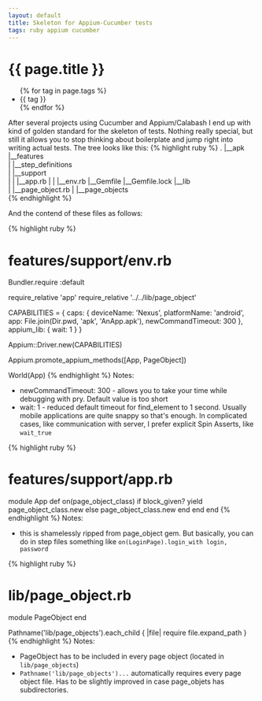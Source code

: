 ```yaml
---
layout: default
title: Skeleton for Appium-Cucumber tests
tags: ruby appium cucumber
---
```


# {{ page.title }}
<ul class="tags">
  {% for tag in page.tags %}
  <li>{{ tag }}</li>
  {% endfor %}
</ul>

After several projects using Cucumber and Appium/Calabash I end up with kind of golden standard for the skeleton of tests.
Nothing really special, but still it allows you to stop thinking about boilerplate and jump right into writing actual tests.
The tree looks like this:
{% highlight ruby %}
.
|__apk\
|__features\
| |__step_definitions\
| |__support\
| | |__app.rb
| | |__env.rb
|__Gemfile
|__Gemfile.lock
|__lib\
| |__page_object.rb
| |__page_objects\
{% endhighlight %}

And the contend of these files as follows:

{% highlight ruby %}
# features/support/env.rb
Bundler.require :default
  
require_relative 'app'
require_relative '../../lib/page_object'
  
CAPABILITIES = { caps: { deviceName: 'Nexus',
                         platformName: 'android',
                         app: File.join(Dir.pwd, 'apk', 'AnApp.apk'),
                         newCommandTimeout: 300
                       },
                 appium_lib: { wait: 1 } }

Appium::Driver.new(CAPABILITIES)

Appium.promote_appium_methods([App, PageObject])

World(App)
{% endhighlight %}
Notes:
* newCommandTimeout: 300 - allows you to take your time while debugging with pry. Default value is too short
* wait: 1 - reduced default timeout for find_element to 1 second. Usually mobile applications are quite snappy so that's enough.
 In complicated cases, like communication with server, I prefer explicit Spin Asserts, like `wait_true`

{% highlight ruby %}
# features/support/app.rb
module App
  def on(page_object_class)
    if block_given?
      yield page_object_class.new
    else
      page_object_class.new
    end
  end
end
{% endhighlight %}
Notes:
* this is shamelessly ripped from page_object gem. But basically, you can do in step files something like `on(LoginPage).login_with login, password`

{% highlight ruby %}
# lib/page_object.rb
module PageObject
end

Pathname('lib/page_objects').each_child { |file| require file.expand_path }
{% endhighlight %}
Notes:
* PageObject has to be included in every page object (located in `lib/page_objects`)
* `Pathname('lib/page_objects')...` automatically requires every page object file. Has to be slightly improved in case page_objets has subdirectories.
